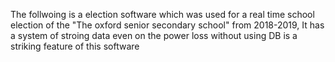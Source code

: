 The follwoing is a election software which was used for a real time school election of the "The oxford senior secondary school" from 2018-2019,
It has a system of stroing data even on the power loss without using DB is a striking feature of this software
